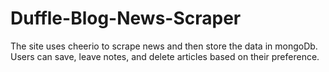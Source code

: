 # Duffle-Blog-News-Scraper
The site uses cheerio to scrape news and then store the data in mongoDb. Users can save, leave notes, and delete articles based on their preference.
